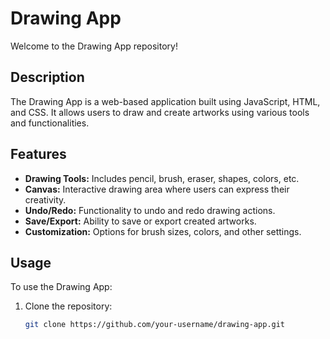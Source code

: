# Drawing App

Welcome to the Drawing App repository!

## Description

The Drawing App is a web-based application built using JavaScript, HTML, and CSS. It allows users to draw and create artworks using various tools and functionalities.

## Features

- **Drawing Tools:** Includes pencil, brush, eraser, shapes, colors, etc.
- **Canvas:** Interactive drawing area where users can express their creativity.
- **Undo/Redo:** Functionality to undo and redo drawing actions.
- **Save/Export:** Ability to save or export created artworks.
- **Customization:** Options for brush sizes, colors, and other settings.

## Usage

To use the Drawing App:

1. Clone the repository:

   ```bash
   git clone https://github.com/your-username/drawing-app.git
